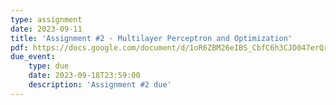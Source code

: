 ```yaml
---
type: assignment
date: 2023-09-11
title: 'Assignment #2 - Multilayer Perceptron and Optimization'
pdf: https://docs.google.com/document/d/1oR6ZBM26eIBS_CbfC6h3CJD047erQrhwipytgoBa5ys/edit?usp=sharing
due_event: 
    type: due 
    date: 2023-09-18T23:59:00
    description: 'Assignment #2 due'
---
```

